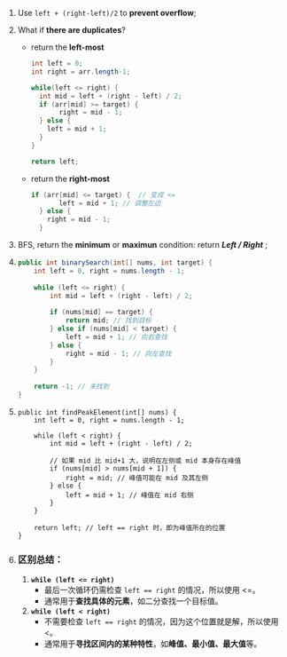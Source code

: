 1. Use `left + (right-left)/2` to **prevent overflow**;

2. What if **there are duplicates**?

   + return the **left-most**
     ```java
     int left = 0;
     int right = arr.length-1;
     
     while(left <= right) {
       int mid = left + (right - left) / 2;
       if (arr[mid] >= target) {
     		right = mid - 1;
       } else {
         left = mid + 1;
       }
     }
     
     return left;
     ```

   + return the **right-most**
     ```java
     if (arr[mid] <= target) {	// 变成 <=
     		left = mid + 1;	// 调整左边
       } else {
         right = mid - 1;
       }
     ```

3. BFS, return the **minimum** or **maximun** condition:
   return ***Left / Right*** ;

4. ```java
   public int binarySearch(int[] nums, int target) {
       int left = 0, right = nums.length - 1;
       
       while (left <= right) {
           int mid = left + (right - left) / 2;
           
           if (nums[mid] == target) {
               return mid; // 找到目标
           } else if (nums[mid] < target) {
               left = mid + 1; // 向右查找
           } else {
               right = mid - 1; // 向左查找
           }
       }
       
       return -1; // 未找到
   }
   ```

5. ```
   public int findPeakElement(int[] nums) {
       int left = 0, right = nums.length - 1;
   
       while (left < right) {
           int mid = left + (right - left) / 2;
           
           // 如果 mid 比 mid+1 大，说明在左侧或 mid 本身存在峰值
           if (nums[mid] > nums[mid + 1]) {
               right = mid; // 峰值可能在 mid 及其左侧
           } else {
               left = mid + 1; // 峰值在 mid 右侧
           }
       }
   
       return left; // left == right 时，即为峰值所在的位置
   }
   
   ```

6. ### **区别总结：**

   1. **`while (left <= right)`**
      - 最后一次循环仍需检查 `left == right` 的情况，所以使用 <=。
      - 通常用于**查找具体的元素**，如二分查找一个目标值。
   2. **`while (left < right)`**
      - 不需要检查 `left == right` 的情况，因为这个位置就是解，所以使用 <。
      - 通常用于**寻找区间内的某种特性**，如**峰值、最小值、最大值**等。